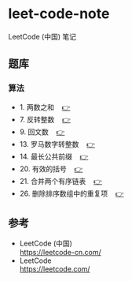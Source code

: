 # leet-code-note #

LeetCode (中国) 笔记

## <a id="problemSet"></a>题库 ##

### <a id="problemSet.algorithm"></a>算法 ###

* 1\. <a id="problemSet.algorithm.twoSum"></a>两数之和&nbsp;&nbsp;&nbsp;&nbsp;[:point_right:][problemSet.algorithm.twoSum]
* 7\. <a id="problemSet.algorithm.reverseInteger"></a>反转整数&nbsp;&nbsp;&nbsp;&nbsp;[:point_right:][problemSet.algorithm.reverseInteger]
* 9\. <a id="problemSet.algorithm.palindromeNumber"></a>回文数&nbsp;&nbsp;&nbsp;&nbsp;[:point_right:][problemSet.algorithm.palindromeNumber]
* 13\. <a id="problemSet.algorithm.romanToInteger"></a>罗马数字转整数&nbsp;&nbsp;&nbsp;&nbsp;[:point_right:][problemSet.algorithm.romanToInteger]
* 14\. <a id="problemSet.algorithm.longestCommonPrefix"></a>最长公共前缀&nbsp;&nbsp;&nbsp;&nbsp;[:point_right:][problemSet.algorithm.longestCommonPrefix]
* 20\. <a id="problemSet.algorithm.validParentheses"></a>有效的括号&nbsp;&nbsp;&nbsp;&nbsp;[:point_right:][problemSet.algorithm.validParentheses]
* 21\. <a id="problemSet.algorithm.mergeTwoSortedLists"></a>合并两个有序链表&nbsp;&nbsp;&nbsp;&nbsp;[:point_right:][problemSet.algorithm.mergeTwoSortedLists]
* 26\. <a id="problemSet.algorithm.removeDuplicatesFromSortedArray"></a>删除排序数组中的重复项&nbsp;&nbsp;&nbsp;&nbsp;[:point_right:][problemSet.algorithm.removeDuplicatesFromSortedArray]

## 参考 ##

* LeetCode (中国)  
  <https://leetcode-cn.com/>
* LeetCode  
  <https://leetcode.com/>

<!-- 链接 开始 -->
[problemSet.algorithm.twoSum]: problemSet/algorithm/twoSum.md#twoSum "两数之和"
[problemSet.algorithm.reverseInteger]: problemSet/algorithm/reverseInteger.md#reverseInteger "反转整数"
[problemSet.algorithm.palindromeNumber]: problemSet/algorithm/palindromeNumber.md#palindromeNumber "回文数"
[problemSet.algorithm.romanToInteger]: problemSet/algorithm/romanToInteger.md#romanToInteger "罗马数字转整数"
[problemSet.algorithm.longestCommonPrefix]: problemSet/algorithm/longestCommonPrefix.md#longestCommonPrefix "最长公共前缀"
[problemSet.algorithm.validParentheses]: problemSet/algorithm/validParentheses.md#validParentheses "有效的括号"
[problemSet.algorithm.mergeTwoSortedLists]: problemSet/algorithm/mergeTwoSortedLists.md#mergeTwoSortedLists "合并两个有序链表"
[problemSet.algorithm.removeDuplicatesFromSortedArray]: problemSet/algorithm/removeDuplicatesFromSortedArray.md#removeDuplicatesFromSortedArray "删除排序数组中的重复项"
<!-- 链接 结束 -->